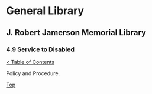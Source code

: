 <head>
	<link rel="stylesheet" type="text/css" href="../main.css">
</head>

[0]: ../README.md
[4.9]: service-to-disabled.md

# General Library
## J. Robert Jamerson Memorial Library
### 4.9 Service to Disabled
[< Table of Contents][0]

Policy and Procedure.

[Top][4.9]